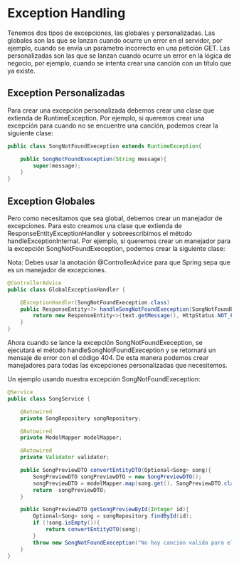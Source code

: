 # Exception Handling

Tenemos dos tipos de excepciones, las globales y personalizadas. Las globales son las que se lanzan cuando ocurre un error en el servidor, por ejemplo, cuando se envía un parámetro incorrecto en una petición GET. Las personalizadas son las que se lanzan cuando ocurre un error en la lógica de negocio, por ejemplo, cuando se intenta crear una canción con un título que ya existe.

## Exception Personalizadas

Para crear una excepción personalizada debemos crear una clase que extienda de RuntimeException. Por ejemplo, si queremos crear una excepción para cuando no se encuentre una canción, podemos crear la siguiente clase:

```java
public class SongNotFoundExeception extends RuntimeException{

    public SongNotFoundExeception(String message){
        super(message);
    }
}
```

## Exception Globales

Pero como necesitamos que sea global, debemos crear un manejador de excepciones. Para esto creamos una clase que extienda de ResponseEntityExceptionHandler y sobreescribimos el método handleExceptionInternal. Por ejemplo, si queremos crear un manejador para la excepción SongNotFoundExeception, podemos crear la siguiente clase:

Nota: Debes usar la anotación @ControllerAdvice para que Spring sepa que es un manejador de excepciones.

```java
@ControllerAdvice
public class GlobalExceptionHandler {

    @ExceptionHandler(SongNotFoundExeception.class)
    public ResponseEntity<?> handleSongNotFoundExeception(SongNotFoundExeception text){
        return new ResponseEntity<>(text.getMessage(), HttpStatus.NOT_FOUND);
    }
}

```

Ahora cuando se lance la excepción SongNotFoundExeception, se ejecutará el método handleSongNotFoundExeception y se retornará un mensaje de error con el código 404. De esta manera podemos crear manejadores para todas las excepciones personalizadas que necesitemos.

Un ejemplo usando nuestra excepción SongNotFoundExeception:

```java
@Service
public class SongService {

    @Autowired
    private SongRepository songRepository;

    @Autowired
    private ModelMapper modelMapper;

    @Autowired
    private Validator validator;

    public SongPreviewDTO convertEntityDTO(Optional<Song> song){
        SongPreviewDTO songPreviewDTO = new SongPreviewDTO();
        songPreviewDTO = modelMapper.map(song.get(), SongPreviewDTO.class);
        return  songPreviewDTO;
    }

    public SongPreviewDTO getSongPreviewById(Integer id){
        Optional<Song> song = songRepository.findById(id);
        if (!song.isEmpty()){
            return convertEntityDTO(song);
        }
        throw new SongNotFoundExeception("No hay canción valida para el id: " + id);
    }
}
```